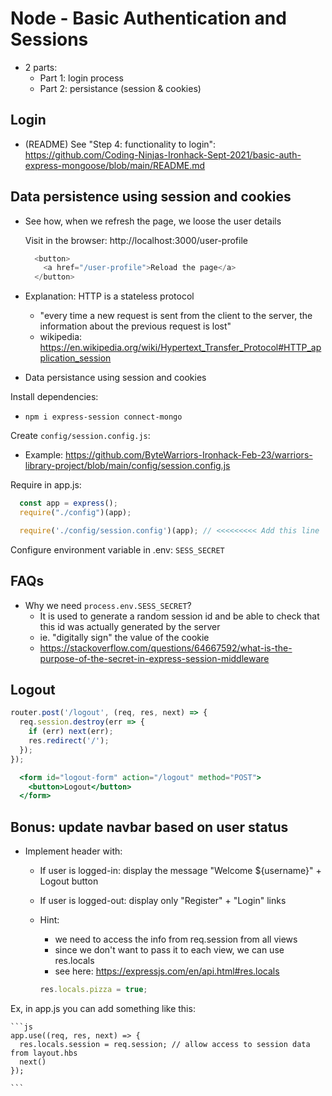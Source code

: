 



# Node - Basic Authentication and Sessions

<!--

@todo: 
- provide boilerplate code with steps 1-4 (or at least 1-2) already done (students would clone, avoiding all those steps that by now they should know)


@Luis: follow students portal

-->


- 2 parts:
  - Part 1: login process
  - Part 2: persistance (session & cookies)



## Login

- (README) See "Step 4: functionality to login":
  https://github.com/Coding-Ninjas-Ironhack-Sept-2021/basic-auth-express-mongoose/blob/main/README.md





## Data persistence using session and cookies

- See how, when we refresh the page, we loose the user details

  Visit in the browser: http://localhost:3000/user-profile

  ```js
    <button>
      <a href="/user-profile">Reload the page</a>
    </button>
  ```


- Explanation: HTTP is a stateless protocol
  - "every time a new request is sent from the client to the server, the information about the previous request is lost"
  - wikipedia: https://en.wikipedia.org/wiki/Hypertext_Transfer_Protocol#HTTP_application_session





- Data persistance using session and cookies



<!-- 

  @luis: 
  - to keep the codealong a little bit shorter, apply this changes at the same time of the previous step (sessions + store sessions in DB, at the same time).

-->


Install dependencies:
 - `npm i express-session connect-mongo`



Create `config/session.config.js`:

  - Example: https://github.com/ByteWarriors-Ironhack-Feb-23/warriors-library-project/blob/main/config/session.config.js



Require in app.js:

```js
  const app = express();
  require("./config")(app);

  require('./config/session.config')(app); // <<<<<<<<< Add this line
```

Configure environment variable in .env: `SESS_SECRET`


<!--

    OLD


  - OPTION 1 (December 2022):
    - code from Ironlauncher should work fine (it's a bit shorter than the settings we've used for previous cohorts)

    ```js
    const MONGO_URI = process.env.MONGODB_URI || "mongodb://127.0.0.1:27017/my-app";

    app.use(
      session({
        secret: process.env.SESSION_SECRET || "super hyper secret key",
        resave: false,
        saveUninitialized: false,
        store: MongoStore.create({
          mongoUrl: MONGO_URI,
        }),
      })
    );

    ```

-->



## FAQs

- Why we need `process.env.SESS_SECRET`?
  - It is used to generate a random session id and be able to check that this id was actually generated by the server
  - ie. "digitally sign" the value of the cookie 
  - https://stackoverflow.com/questions/64667592/what-is-the-purpose-of-the-secret-in-express-session-middleware




## Logout


```js
router.post('/logout', (req, res, next) => {
  req.session.destroy(err => {
    if (err) next(err);
    res.redirect('/');
  });
});
```

```hbs
  <form id="logout-form" action="/logout" method="POST">
    <button>Logout</button>
  </form>
```


## Bonus: update navbar based on user status

- Implement header with:
  - If user is logged-in: display the message "Welcome ${username}" + Logout button
  - If user is logged-out: display only "Register" + "Login" links


  - Hint: 
    - we need to access the info from req.session from all views
    - since we don't want to pass it to each view, we can use res.locals
    - see here: https://expressjs.com/en/api.html#res.locals


    ```js
    res.locals.pizza = true;
    ```


Ex, in app.js you can add something like this:

    ```js
    app.use((req, res, next) => {
      res.locals.session = req.session; // allow access to session data from layout.hbs
      next()
    });
    
    ```

    